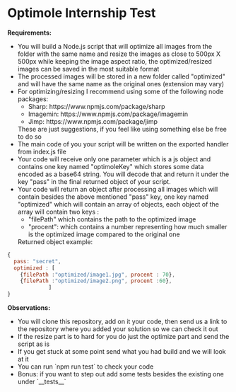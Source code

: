 # Optimole Internship Test

<b> Requirements: </b> 

<ul><li> 
	 You will build a Node.js script that will optimize all images from the folder
	  with the same name and resize the images as close to 500px X 500px while keeping
	   the image aspect ratio, the optimized/resized images can be saved in the most suitable 
	   format 
	</li>
	<li>
	 The processed images will be stored in a new folder called "optimized" and will 
	have the same name as the original ones (extension may vary) 
	</li>
	<li>
	 For optimizing/resizing I recommend using some of the following node packages: 
	 <ul>
	 <li>
	   Sharp: https://www.npmjs.com/package/sharp
	 </li>
	 <li> 
		Imagemin: https://www.npmjs.com/package/imagemin
	 </li>
	 <li>
		Jimp: https://www.npmjs.com/package/jimp
	 </li>     
	 </ul>
	 These are just suggestions, if you feel like using something else be free to do so
	</li>
	<li>
	 The main code of you your script will be written on the exported handler from index.js file
	</li>
	<li>
	  Your code will receive only one parameter which is a js object and contains one key named 
	  "optimoleKey" which stores some data encoded as a base64 string. You will decode that and
	  return it under the key "pass" in the final returned object of your script. 
	</li>
	<li>
		Your code will return an object after processing all images which will contain besides the
		above mentioned "pass" key, one key named "optimized" which will contain an array of objects,
		each object of the array will contain two keys : <ul>
		<li>"filePath" which contains the path to
		the optimized image </li>
		<li> "procent": which contains a number representing how much smaller is the optimized image
		compared to the original one</li>
		 </ul>
		Returned  object example: <br>
	</li>      
</ul>  

```javascript
{ 
  pass: "secret",
  optimized : [
	{filePath :"optimized/image1.jpg", procent : 70},
	{filePath :"optimized/image2.png", procent :60},
             ]
}
```


<b> Observations: </b>
<ul>
<li> 
You will clone this repository, add on it your code, then send us a link to the repository where you 
added your solution so we can check it out
</li>
<li>
If the resize part is to hard for you do just the optimize part and send the script as is
</li>
<li>
If you get stuck at some point send what you had build and we will look at it
</li>
<li>
You can run `npm run test` to check your code
</li>
<li>
Bonus: if you want to step out add some tests besides the existing one under `__tests__`
</li>
</ul>
